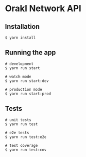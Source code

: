 # Orakl Network API

## Installation

```shell
$ yarn install
```

## Running the app

```shell
# development
$ yarn run start

# watch mode
$ yarn run start:dev

# production mode
$ yarn run start:prod
```

## Tests

```shell
# unit tests
$ yarn run test

# e2e tests
$ yarn run test:e2e

# test coverage
$ yarn run test:cov
```
